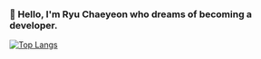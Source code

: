 ### 👋 Hello, I'm Ryu Chaeyeon who dreams of becoming a developer.

[![Top Langs](https://github-readme-stats.vercel.app/api/top-langs/?username=c-hex&hide=ShaderLab,HLSL&langs_count=10&layout=compact)](https://github.com/anuraghazra/github-readme-stats)


<!--
▶ 스탯
[![Anurag's GitHub stats](https://github-readme-stats.vercel.app/api?username=c-hex&count_private=true)](https://github.com/c-hex/github-readme-stats)




- 🔭 I’m currently working on ...
- 🌱 I’m currently learning ...
- 👯 I’m looking to collaborate on ...
- 🤔 I’m looking for help with ...
- 💬 Ask me about ...
- 📫 How to reach me: ...
- 😄 Pronouns: ...
- ⚡ Fun fact: ...
-->
